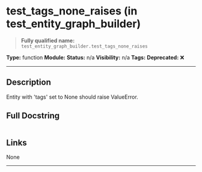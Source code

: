 # test_tags_none_raises (in test_entity_graph_builder)
> **Fully qualified name:** `test_entity_graph_builder.test_tags_none_raises`

**Type:** function
**Module:** 
**Status:** n/a
**Visibility:** n/a
**Tags:** 
**Deprecated:** ❌

---

## Description
Entity with 'tags' set to None should raise ValueError.

## Full Docstring
```

```

## Links
None

---
